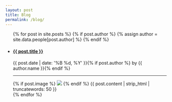 ```yaml
---
layout: post
title: Blog
permalink: /blog/
---
```


<ul class="blog">
  {% for post in site.posts %}
    {% if post.author %} {% assign author = site.data.people[post.author] %} {% endif %}
    <li>
      <a href="{{ post.url }}"><h4>{{ post.title }}</h4></a>
        <p class="meta">{{ post.date | date: '%B %d, %Y' }}{% if post.author %} by {{ author.name }}{% endif %}</p>
      <hr>
      {% if post.image %}
      <img class="blog-img" src="{{ site.url }}/{{ post.image }}">
      {% endif %}
      {{ post.content | strip_html | truncatewords: 50 }}
    </li>
  {% endfor %}
</ul>
